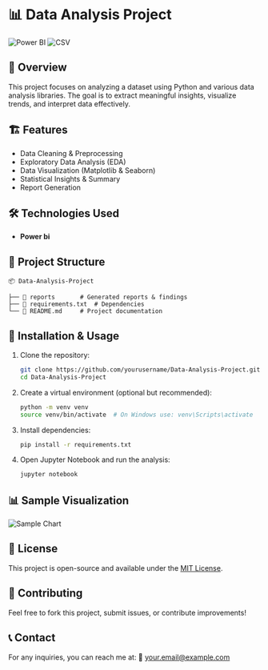 # 📊 Data Analysis Project

![Power BI](https://img.shields.io/badge/PowerBI-⚡-yellow?style=flat-square&logo=powerbi)
![CSV](https://img.shields.io/badge/Data%20Format-CSV-blue?style=flat-square&logo=files)

## 📌 Overview
This project focuses on analyzing a dataset using Python and various data analysis libraries. The goal is to extract meaningful insights, visualize trends, and interpret data effectively.

## 🏗 Features
- Data Cleaning & Preprocessing
- Exploratory Data Analysis (EDA)
- Data Visualization (Matplotlib & Seaborn)
- Statistical Insights & Summary
- Report Generation

## 🛠 Technologies Used
- **Power bi**

## 📂 Project Structure
```
📦 Data-Analysis-Project

├── 📁 reports       # Generated reports & findings
├── 📄 requirements.txt  # Dependencies
└── 📄 README.md     # Project documentation
```

## 🚀 Installation & Usage
1. Clone the repository:
   ```bash
   git clone https://github.com/yourusername/Data-Analysis-Project.git
   cd Data-Analysis-Project
   ```
2. Create a virtual environment (optional but recommended):
   ```bash
   python -m venv venv
   source venv/bin/activate  # On Windows use: venv\Scripts\activate
   ```
3. Install dependencies:
   ```bash
   pip install -r requirements.txt
   ```
4. Open Jupyter Notebook and run the analysis:
   ```bash
   jupyter notebook
   ```

## 📊 Sample Visualization
![Sample Chart](https://via.placeholder.com/600x300.png?text=Sample+Visualization)

## 📜 License
This project is open-source and available under the [MIT License](LICENSE).

## 🤝 Contributing
Feel free to fork this project, submit issues, or contribute improvements!

## 📞 Contact
For any inquiries, you can reach me at:
📧 your.email@example.com

